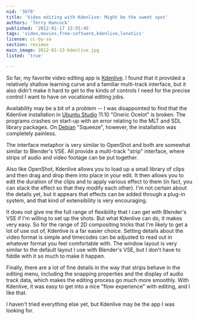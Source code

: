 ```yaml
---
nid: '3678'
title: 'Video editing with Kdenlive: Might be the sweet spot'
authors: 'Terry Hancock'
published: '2012-01-17 13:55:45'
tags: 'video,movies,free-software,kdenlive,lunatics'
license: cc-by-sa
section: reviews
main_image: 2012-01-13-kdenlive.jpg
listed: 'true'

---
```

So far, my favorite video editing app is [Kdenlive](http://www.kdenlive.org). I found that it provided a relatively shallow learning curve and a familiar multi-track interface, but it also didn't make it hard to get to the kinds of controls I need for the precise control I want to have on vocational editing jobs.

Availability may be a bit of a problem -- I was disappointed to find that the Kdenlive installation in [Ubuntu Studio](http://ubuntustudio.org) 11.10 "Oneric Ocelot" is broken. The programs crashes on start-up with an error relating to the MLT and SDL library packages. On [Debian](http://www.debian.org) "Squeeze", however, the installation was completely painless.

The interface metaphor is very similar to OpenShot and both are somewhat similar to Blender's VSE. All provide a multi-track "strip" interface, where strips of audio and video footage can be put together.

Also like OpenShot, Kdenlive allows you to load up a small library of clips and then drag and drop them into place in your edit. It then allows you to edit the duration of the clips and to apply various effect to them (in fact, you can stack the effect so that they modify each other). I'm not certain about the details yet, but it appears that effects can be added through a plug-in system, and that kind of extensibility is very encouraging.

It does not give me the full range of flexibility that I can get with Blender's VSE if I'm willing to set up the shots. But what Kdenlive can do, it makes very easy. So for the range of 2D compositing tricks that I'm likely to get a lot of use out of, Kdenlive is a far easier choice. Setting details about the video format is simple and timecodes can be adjusted to read out in whatever format you feel comfortable with. The window layout is very similar to the default layout I use with Blender's VSE, but I don't have to fiddle with it so much to make it happen.

Finally, there are a lot of fine details in the way that strips behave in the editing menu, including the snapping properties and the display of audio track data, which makes the editing process go much more smoothly. With Kdenlive, it was easy to get into a nice "flow experience" with editing, and I like that.

I haven't tried everything else yet, but Kdenlive may be the app I was looking for.
